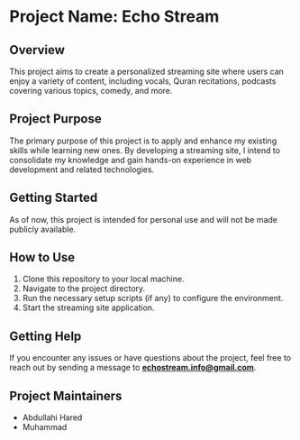 # Project Name: Echo Stream

## Overview
This project aims to create a personalized streaming site where users can enjoy a variety of content, including vocals, Quran recitations, podcasts covering various topics, comedy, and more.

## Project Purpose
The primary purpose of this project is to apply and enhance my existing skills while learning new ones. By developing a streaming site, I intend to consolidate my knowledge and gain hands-on experience in web development and related technologies.

## Getting Started
As of now, this project is intended for personal use and will not be made publicly available.

## How to Use
1. Clone this repository to your local machine.
2. Navigate to the project directory.
3. Run the necessary setup scripts (if any) to configure the environment.
4. Start the streaming site application.

## Getting Help
If you encounter any issues or have questions about the project, feel free to reach out by sending a message to **echostream.info@gmail.com**.

## Project Maintainers
- Abdullahi Hared
- Muhammad
